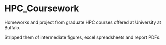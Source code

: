 # HPC_Coursework
Homeworks and project from graduate HPC courses offered at University at Buffalo.

Stripped them of intermediate figures, excel spreadsheets and report PDFs.
